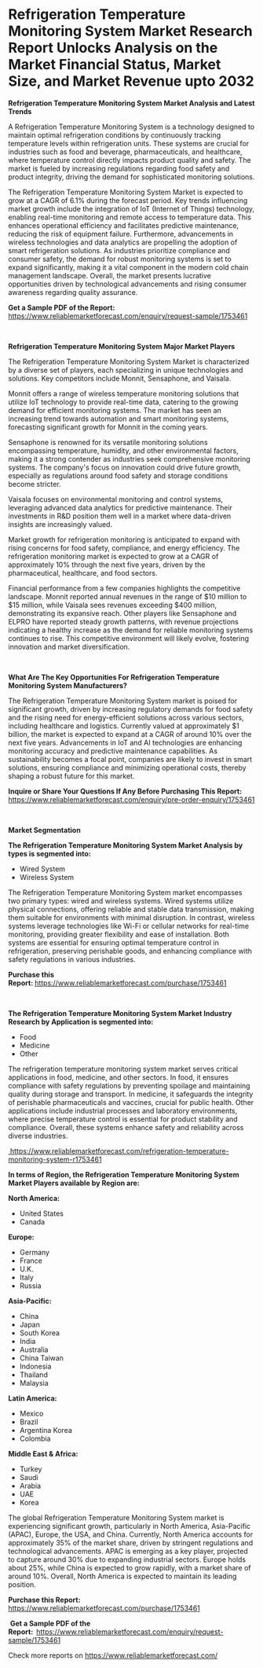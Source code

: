 <p><h1>Refrigeration Temperature Monitoring System Market Research Report Unlocks Analysis on the Market Financial Status, Market Size, and Market Revenue upto 2032</h1></p><p><strong>Refrigeration Temperature Monitoring System Market Analysis and Latest Trends</strong></p>
<p><p>A Refrigeration Temperature Monitoring System is a technology designed to maintain optimal refrigeration conditions by continuously tracking temperature levels within refrigeration units. These systems are crucial for industries such as food and beverage, pharmaceuticals, and healthcare, where temperature control directly impacts product quality and safety. The market is fueled by increasing regulations regarding food safety and product integrity, driving the demand for sophisticated monitoring solutions.</p><p>The Refrigeration Temperature Monitoring System Market is expected to grow at a CAGR of 6.1% during the forecast period. Key trends influencing market growth include the integration of IoT (Internet of Things) technology, enabling real-time monitoring and remote access to temperature data. This enhances operational efficiency and facilitates predictive maintenance, reducing the risk of equipment failure. Furthermore, advancements in wireless technologies and data analytics are propelling the adoption of smart refrigeration solutions. As industries prioritize compliance and consumer safety, the demand for robust monitoring systems is set to expand significantly, making it a vital component in the modern cold chain management landscape. Overall, the market presents lucrative opportunities driven by technological advancements and rising consumer awareness regarding quality assurance.</p></p>
<p><strong>Get a Sample PDF of the Report:&nbsp;</strong> <a href="https://www.reliablemarketforecast.com/enquiry/request-sample/1753461?utm_campaign=2193&utm_medium=2&utm_source=Github&utm_content=ia&utm_term=18022025&utm_id=refrigeration-temperature-monitoring-system">https://www.reliablemarketforecast.com/enquiry/request-sample/1753461</a></p>
<p>&nbsp;</p>
<p><strong>Refrigeration Temperature Monitoring System Major Market Players</strong></p>
<p><p>The Refrigeration Temperature Monitoring System Market is characterized by a diverse set of players, each specializing in unique technologies and solutions. Key competitors include Monnit, Sensaphone, and Vaisala. </p><p>Monnit offers a range of wireless temperature monitoring solutions that utilize IoT technology to provide real-time data, catering to the growing demand for efficient monitoring systems. The market has seen an increasing trend towards automation and smart monitoring systems, forecasting significant growth for Monnit in the coming years.</p><p>Sensaphone is renowned for its versatile monitoring solutions encompassing temperature, humidity, and other environmental factors, making it a strong contender as industries seek comprehensive monitoring systems. The company's focus on innovation could drive future growth, especially as regulations around food safety and storage conditions become stricter.</p><p>Vaisala focuses on environmental monitoring and control systems, leveraging advanced data analytics for predictive maintenance. Their investments in R&D position them well in a market where data-driven insights are increasingly valued.</p><p>Market growth for refrigeration monitoring is anticipated to expand with rising concerns for food safety, compliance, and energy efficiency. The refrigeration monitoring market is expected to grow at a CAGR of approximately 10% through the next five years, driven by the pharmaceutical, healthcare, and food sectors.</p><p>Financial performance from a few companies highlights the competitive landscape. Monnit reported annual revenues in the range of $10 million to $15 million, while Vaisala sees revenues exceeding $400 million, demonstrating its expansive reach. Other players like Sensaphone and ELPRO have reported steady growth patterns, with revenue projections indicating a healthy increase as the demand for reliable monitoring systems continues to rise. This competitive environment will likely evolve, fostering innovation and market diversification.</p></p>
<p>&nbsp;</p>
<p><strong>What Are The Key Opportunities For Refrigeration Temperature Monitoring System Manufacturers?</strong></p>
<p><p>The Refrigeration Temperature Monitoring System market is poised for significant growth, driven by increasing regulatory demands for food safety and the rising need for energy-efficient solutions across various sectors, including healthcare and logistics. Currently valued at approximately $1 billion, the market is expected to expand at a CAGR of around 10% over the next five years. Advancements in IoT and AI technologies are enhancing monitoring accuracy and predictive maintenance capabilities. As sustainability becomes a focal point, companies are likely to invest in smart solutions, ensuring compliance and minimizing operational costs, thereby shaping a robust future for this market.</p></p>
<p><strong>Inquire or Share Your Questions If Any Before Purchasing This Report:</strong> <a href="https://www.reliablemarketforecast.com/enquiry/pre-order-enquiry/1753461?utm_campaign=2193&utm_medium=2&utm_source=Github&utm_content=ia&utm_term=18022025&utm_id=refrigeration-temperature-monitoring-system">https://www.reliablemarketforecast.com/enquiry/pre-order-enquiry/1753461</a></p>
<p>&nbsp;</p>
<p><strong>Market Segmentation</strong></p>
<p><strong>The Refrigeration Temperature Monitoring System Market Analysis by types is segmented into:</strong></p>
<p><ul><li>Wired System</li><li>Wireless System</li></ul></p>
<p><p>The Refrigeration Temperature Monitoring System market encompasses two primary types: wired and wireless systems. Wired systems utilize physical connections, offering reliable and stable data transmission, making them suitable for environments with minimal disruption. In contrast, wireless systems leverage technologies like Wi-Fi or cellular networks for real-time monitoring, providing greater flexibility and ease of installation. Both systems are essential for ensuring optimal temperature control in refrigeration, preserving perishable goods, and enhancing compliance with safety regulations in various industries.</p></p>
<p><strong>Purchase this Report:&nbsp;</strong><a href="https://www.reliablemarketforecast.com/purchase/1753461?utm_campaign=2193&utm_medium=2&utm_source=Github&utm_content=ia&utm_term=18022025&utm_id=refrigeration-temperature-monitoring-system">https://www.reliablemarketforecast.com/purchase/1753461</a></p>
<p>&nbsp;</p>
<p><strong>The Refrigeration Temperature Monitoring System Market Industry Research by Application is segmented into:</strong></p>
<p><ul><li>Food</li><li>Medicine</li><li>Other</li></ul></p>
<p><p>The refrigeration temperature monitoring system market serves critical applications in food, medicine, and other sectors. In food, it ensures compliance with safety regulations by preventing spoilage and maintaining quality during storage and transport. In medicine, it safeguards the integrity of perishable pharmaceuticals and vaccines, crucial for public health. Other applications include industrial processes and laboratory environments, where precise temperature control is essential for product stability and compliance. Overall, these systems enhance safety and reliability across diverse industries.</p></p>
<p><a href="https://www.reliablemarketforecast.com/refrigeration-temperature-monitoring-system-r1753461?utm_campaign=2193&utm_medium=2&utm_source=Github&utm_content=ia&utm_term=18022025&utm_id=refrigeration-temperature-monitoring-system">&nbsp;https://www.reliablemarketforecast.com/refrigeration-temperature-monitoring-system-r1753461</a></p>
<p><strong>In terms of Region, the Refrigeration Temperature Monitoring System Market Players available by Region are:</strong></p>
<p>
    <p> <strong> North America: </strong>
        <ul>
            <li>United States</li>
            <li>Canada</li>
        </ul>
        </p> 
    <p> <strong> Europe: </strong>
        <ul>
            <li>Germany</li>
            <li>France</li>
            <li>U.K.</li>
            <li>Italy</li>
            <li>Russia</li>
        </ul>
        </p> 
    <p> <strong> Asia-Pacific: </strong>
        <ul>
            <li>China</li>
            <li>Japan</li>
            <li>South Korea</li>
            <li>India</li>
            <li>Australia</li>
            <li>China Taiwan</li>
            <li>Indonesia</li>
            <li>Thailand</li>
            <li>Malaysia</li>
        </ul>
        </p> 
    <p> <strong> Latin America: </strong>
        <ul>
            <li>Mexico</li>
            <li>Brazil</li>
            <li>Argentina Korea</li>
            <li>Colombia</li>
        </ul>
        </p> 
    <p> <strong> Middle East & Africa: </strong>
        <ul>
            <li>Turkey</li>
            <li>Saudi</li>
            <li>Arabia</li>
            <li>UAE</li>
            <li>Korea</li>
        </ul>
    </p>
    </p>
<p><p>The global Refrigeration Temperature Monitoring System market is experiencing significant growth, particularly in North America, Asia-Pacific (APAC), Europe, the USA, and China. Currently, North America accounts for approximately 35% of the market share, driven by stringent regulations and technological advancements. APAC is emerging as a key player, projected to capture around 30% due to expanding industrial sectors. Europe holds about 25%, while China is expected to grow rapidly, with a market share of around 10%. Overall, North America is expected to maintain its leading position.</p></p>
<p><strong>Purchase this Report: </strong><a href="https://www.reliablemarketforecast.com/purchase/1753461?utm_campaign=2193&utm_medium=2&utm_source=Github&utm_content=ia&utm_term=18022025&utm_id=refrigeration-temperature-monitoring-system">https://www.reliablemarketforecast.com/purchase/1753461</a></p>
<p>&nbsp;<strong>Get a Sample PDF of the Report:&nbsp;&nbsp;</strong><a href="https://www.reliablemarketforecast.com/enquiry/request-sample/1753461?utm_campaign=2193&utm_medium=2&utm_source=Github&utm_content=ia&utm_term=18022025&utm_id=refrigeration-temperature-monitoring-system">https://www.reliablemarketforecast.com/enquiry/request-sample/1753461</a></p>
<p><strong></strong></p>
<p>Check more reports on <a href="https://www.reliablemarketforecast.com/?utm_campaign=2193&utm_medium=2&utm_source=Github&utm_content=ia&utm_term=18022025&utm_id=refrigeration-temperature-monitoring-system">https://www.reliablemarketforecast.com/</a></p>
